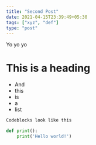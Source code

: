 ```yaml
---
title: "Second Post"
date: 2021-04-15T23:39:49+05:30
tags: ["xyz", "def"]
type: "post"
---
```


Yo yo yo

# This is a heading

- And
- this
- is
- a
- list

```py
Codeblocks look like this

def print():
    print('Hello world!')

```
